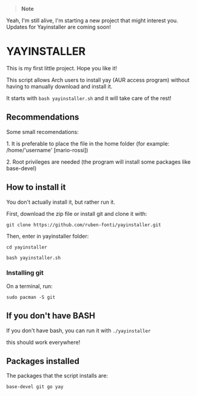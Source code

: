 > **Note**
<p>Yeah, I'm still alive, I'm starting a new project that might interest you. Updates for Yayinstaller are coming soon!</p>
<h1> YAYINSTALLER </h1>
<p>This is my first little project. Hope you like it!</p>
<p>This script allows Arch users to install yay (AUR access program) without having to manually download and install it.</p>
<p>It starts with <code>bash yayinstaller.sh</code> and it will take care of the rest!</p>

<h2> Recommendations </h2>
<p>Some small recomendations:</p>
<p>1. It is preferable to place the file in the home folder (for example: /home/'username' [mario-rossi])</p>
<p>2. Root privileges are needed (the program will install some packages like base-devel)</p>

<h2> How to install it </h2>
<p>You don't actually install it, but rather run it.</p>
<p>First, download the zip file or install git and clone it with:</p> 
<p><code>git clone https://github.com/ruben-fonti/yayinstaller.git</code></p>
<p>Then, enter in yayinstaller folder:</p>
<p><code>cd yayinstaller</code></p>
<p><code>bash yayinstaller.sh</code></p>
<h3> Installing git </h3>
<p>On a terminal, run:</p>
<p><code>sudo pacman -S git</code></p>
<h2>If you don't have BASH</h2>
<p>If you don't have bash, you can run it with <code>./yayinstaller</code></p>
<p>this should work everywhere!</p>

<h2> Packages installed </h2>
<p>The packages that the script installs are:</p>

<p><code>base-devel git go yay</code></p>
